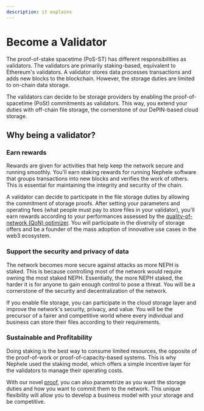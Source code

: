 ```yaml
---
description: it explains
---
```


# Become a Validator

The proof-of-stake spacetime (PoS-ST) has different responsibilities as validators. The validators are primarily staking-based, equivalent to Ethereum's validators. A validator stores data processes transactions and adds new blocks to the blockchain. However, the storage duties are limited to on-chain data storage. &#x20;

The validators can decide to be storage providers by enabling the proof-of-spacetime (PoSt) commitments as validators. This way, you extend your duties with off-chain file storage, the cornerstone of our DePIN-based cloud storage.

## Why being a validator?

### Earn rewards

Rewards are given for activities that help keep the network secure and running smoothly. You'll earn staking rewards for running Nephele software that groups transactions into new blocks and verifies the work of others. This is essential for maintaining the integrity and security of the chain.

A validator can decide to participate in the file storage duties by allowing the commitment of storage proofs. After setting your parameters and operating fees (what people must pay to store files in your validator), you'll earn rewards according to your performances assessed by the [quality-of-network (QoN) optimizer](../learn/our-network-and-ecosystem/storage-mechanisms/quality-of-network-qon-optimizer.md). You will participate in the diversity of storage offers and be a founder of the mass adoption of innovative use cases in the web3 ecosystem.

### Support the security and privacy of data

The network becomes more secure against attacks as more NEPH is staked. This is because controlling most of the network would require owning the most staked NEPH. Essentially, the more NEPH staked, the harder it is for anyone to gain enough control to pose a threat. You will be a cornerstone of the security and decentralization of the network.&#x20;

If you enable file storage, you can participate in the cloud storage layer and improve the network's security, privacy, and value. You will be the precursor of a fairer and competitive world where every individual and business can store their files according to their requirements.&#x20;

### Sustainable and Profitability&#x20;

Doing staking is the best way to consume limited resources, the opposite of the proof-of-work or proof-of-capacity-based systems. This is why Nephele used the staking model, which offers a simple incentive layer for the validators to manage their operating costs.&#x20;

With our novel [proof](../learn/our-network-and-ecosystem/blockchain-network/consensus-proof-of-stake-spacetime.md), you can also parametrize as you want the storage duties and how you want to commit them to the network. This unique flexibility will allow you to develop a business model with your storage and be competitive.&#x20;
